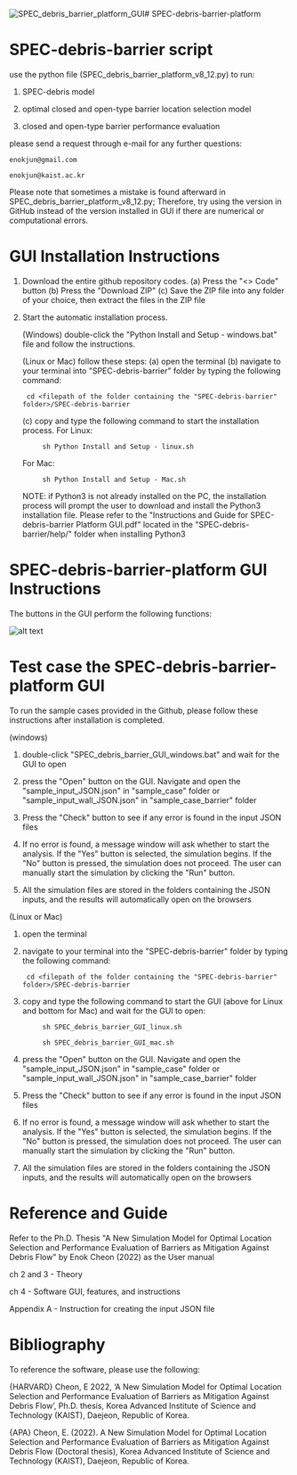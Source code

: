 ![SPEC_debris_barrier_platform_GUI](https://github.com/enokjun/SPEC-debris-barrier-platform/assets/11845689/93f19f12-ef8d-4ccb-956e-3321979b15f5)# SPEC-debris-barrier-platform

# SPEC-debris-barrier script

use the python file (SPEC_debris_barrier_platform_v8_12.py) to run:

1) SPEC-debris model
	
2) optimal closed and open-type barrier location selection model 
		
3) closed and open-type barrier performance evaluation

please send a request through e-mail for any further questions:
	
	enokjun@gmail.com
	
	enokjun@kaist.ac.kr

Please note that sometimes a mistake is found afterward in SPEC_debris_barrier_platform_v8_12.py;
Therefore, try using the version in GitHub instead of the version installed in GUI if there are numerical or computational errors.

# GUI Installation Instructions

1) Download the entire github repository codes.
   	(a) Press the "<> Code" button
   	(b) Press the "Download ZIP"
	(c) Save the ZIP file into any folder of your choice, then extract the files in the ZIP file

2) Start the automatic installation process.
   
   (Windows) double-click the "Python Install and Setup - windows.bat" file and follow the instructions.

   (Linux or Mac) follow these steps:
   	(a) open the terminal
   	(b) navigate to your terminal into "SPEC-debris-barrier" folder by typing the following command:
   
   		cd <filepath of the folder containing the "SPEC-debris-barrier" folder>/SPEC-debris-barrier

   	(c) copy and type the following command to start the installation process. For Linux: 
		
      		sh Python Install and Setup - linux.sh

	For Mac: 
		
      		sh Python Install and Setup - Mac.sh

   NOTE: if Python3 is not already installed on the PC, the installation process will prompt the user to download and install the Python3 installation file. Please refer to the "Instructions and Guide for SPEC-debris-barrier Platform GUI.pdf" located in the "SPEC-debris-barrier/help/" folder when installing Python3

# SPEC-debris-barrier-platform GUI Instructions

The buttons in the GUI perform the following functions:

![alt text]([http://url/to/img.png](https://github.com/enokjun/SPEC-debris-barrier-platform/blob/main/SPEC-debris-barrier/help/SPEC_debris_barrier_platform_GUI.png))

# Test case the SPEC-debris-barrier-platform GUI

To run the sample cases provided in the Github, please follow these instructions after installation is completed.

(windows)
1) double-click "SPEC_debris_barrier_GUI_windows.bat" and wait for the GUI to open

2) press the "Open" button on the GUI. Navigate and open the "sample_input_JSON.json" in "sample_case" folder or "sample_input_wall_JSON.json" in "sample_case_barrier" folder

3) Press the "Check" button to see if any error is found in the input JSON files

4) If no error is found, a message window will ask whether to start the analysis. If the "Yes" button is selected, the simulation begins.
   If the "No" button is pressed, the simulation does not proceed. The user can manually start the simulation by clicking the "Run" button.
   
5) All the simulation files are stored in the folders containing the JSON inputs, and the results will automatically open on the browsers

(Linux or Mac)
1) open the terminal

2) navigate to your terminal into the "SPEC-debris-barrier" folder by typing the following command:
   
   		cd <filepath of the folder containing the "SPEC-debris-barrier" folder>/SPEC-debris-barrier

3) copy and type the following command to start the GUI (above for Linux and bottom for Mac) and wait for the GUI to open:
 
      		sh SPEC_debris_barrier_GUI_linux.sh

      		sh SPEC_debris_barrier_GUI_mac.sh

4) press the "Open" button on the GUI. Navigate and open the "sample_input_JSON.json" in "sample_case" folder or "sample_input_wall_JSON.json" in "sample_case_barrier" folder

5) Press the "Check" button to see if any error is found in the input JSON files

6) If no error is found, a message window will ask whether to start the analysis. If the "Yes" button is selected, the simulation begins.
   If the "No" button is pressed, the simulation does not proceed. The user can manually start the simulation by clicking the "Run" button.
   
7) All the simulation files are stored in the folders containing the JSON inputs, and the results will automatically open on the browsers

# Reference and Guide

Refer to the Ph.D. Thesis "A New Simulation Model for Optimal Location Selection and Performance Evaluation of Barriers as Mitigation Against Debris Flow" by Enok Cheon (2022) as the User manual

ch 2 and 3 - Theory 

ch 4 - Software GUI, features, and instructions

Appendix A - Instruction for creating the input JSON file

# Bibliography

To reference the software, please use the following:

{HARVARD}
Cheon, E 2022, ‘A New Simulation Model for Optimal Location Selection and Performance Evaluation of Barriers as Mitigation Against Debris Flow’, Ph.D. thesis, Korea Advanced Institute of Science and Technology (KAIST), Daejeon, Republic of Korea.

{APA}
Cheon, E. (2022). A New Simulation Model for Optimal Location Selection and Performance Evaluation of Barriers as Mitigation Against Debris Flow (Doctoral thesis), Korea Advanced Institute of Science and Technology (KAIST), Daejeon, Republic of Korea.


